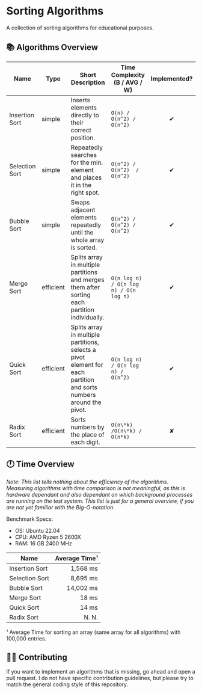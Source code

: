 # Sorting Algorithms

A collection of sorting algorithms for educational purposes.

## 📚 Algorithms Overview

| Name           | Type      | Short Description                                                                                                   | Time Complexity     (B / AVG / W)      |  Implemented?  |
|----------------|-----------|---------------------------------------------------------------------------------------------------------------------|----------------------------------------|:--------------:|
| Insertion Sort | simple    | Inserts elements directly to their correct position.                                                                | `O(n) / O(n^2) / O(n^2)`               |       ✔        |
| Selection Sort | simple    | Repeatedly searches for the min. element and places it in the right spot.                                           | `O(n^2) / O(n^2)  / O(n^2)`            |       ✔        |
| Bubble Sort    | simple    | Swaps adjacent elements repeatedly until the whole array is sorted.                                                 | `O(n^2) / O(n^2) / O(n^2)`             |       ✔        |
| Merge Sort     | efficient | Splits array in multiple partitions and merges them after sorting each partition individually.                      | `O(n log n) / O(n log n) / O(n log n)` |       ✔        |
| Quick Sort     | efficient | Splits array in multiple partitions, selects a pivot element for each partition and sorts numbers around the pivot. | `O(n log n) / O(n log n) / O(n^2)`     |       ✔        |
| Radix Sort     | efficient | Sorts numbers by the place of each digit.                                                                           | `O(n\*k) /O(n\*k) / O(n*k)`            |       ✘        |

## 🕛 Time Overview

*Note: This list tells nothing about the efficiency of the algorithms. Measuring algorithms with time comparison is not
meaningful, as this is hardware dependant and also dependant on which background processes are running on the test
system. This list is just for a general overview, if you are not yet familiar with the Big-O-notation.*

Benchmark Specs:

- OS: Ubuntu 22.04
- CPU: AMD Ryzen 5 2600X
- RAM: 16 GB 2400 MHz

| Name           | Average Time¹ |
|----------------|--------------:|
| Insertion Sort |      1,568 ms |
| Selection Sort |      8,695 ms |
| Bubble Sort    |     14,002 ms |
| Merge Sort     |         18 ms |
| Quick Sort     |         14 ms |
| Radix Sort     |         N. N. |

¹ Average Time for sorting an array (same array for all algorithms) with 100,000 entries.

## 💁🏻 Contributing

If you want to implement an algorithms that is missing, go ahead and open a pull request. I do not have specific
contribution guidelines, but please try to match the general coding style of this repository.